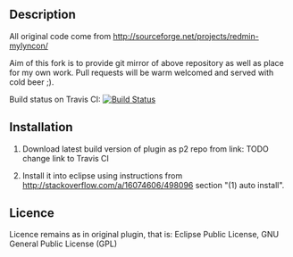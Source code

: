 
Description
-------------------------

All original code come from http://sourceforge.net/projects/redmin-mylyncon/

Aim of this fork is to provide git mirror of above repository as well as place for my own work.
Pull requests will be warm welcomed and served with cold beer ;).

Build status on Travis CI:
[![Build Status](https://travis-ci.org/ljader/redmine-mylyn-plugin.svg)](https://travis-ci.org/ljader/redmine-mylyn-plugin)

Installation
-------------------------

1.  Download latest build version of plugin as p2 repo from link:
    TODO change link to Travis CI

2.  Install it into eclipse using instructions from http://stackoverflow.com/a/16074606/498096 section "(1) auto install".

Licence
-------------------------
Licence remains as in original plugin, that is:
Eclipse Public License, GNU General Public License (GPL)
